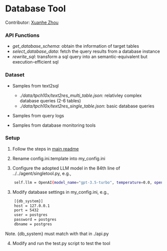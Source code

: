 # Database Tool

Contributor: [Xuanhe Zhou](https://github.com/zhouxh19)

### API Functions

- *get_database_schema*: obtain the information of target tables 
- *select_database_data*: fetch the query results from a database instance
- *rewrite_sql*: transform a sql query into an semantic-equivalent but execution-efficient sql

### Dataset

- Samples from text2sql

    - *./data/tpch10x/text2res_multi_table.json*: relativley complex database queries (2-6 tables)
    - *./data/tpch10x/text2res_single_table.json*: basic database queries

- Samples from query logs

- Samples from database monitoring tools


### Setup

1. Follow the steps in [main readme](https://github.com/OpenBMB/BMTools/blob/main/README.md)


2. Rename config.ini.template into my_config.ini

3. Configure the adopted LLM model in the 84th line of ../../agent/singletool.py, e.g., 

```bash
    self.llm = OpenAI(model_name="gpt-3.5-turbo", temperature=0.0, openai_api_key=key)
```

3. Modify database settings in my_config.ini, e.g.,

```bash
    [{db_system}]
    host = 127.0.0.1
    port = 5432
    user = postgres
    password = postgres
    dbname = postgres
```

Note. {db_system} must match with that in ./api.py

4. Modify and run the test.py script to test the tool